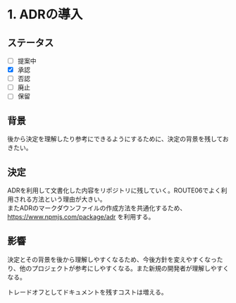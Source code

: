 # 1. ADRの導入

## ステータス

- [ ] 提案中
- [x] 承認
- [ ] 否認
- [ ] 廃止
- [ ] 保留

## 背景

後から決定を理解したり参考にできるようにするために、決定の背景を残しておきたい。

## 決定

ADRを利用して文書化した内容をリポジトリに残していく。ROUTE06でよく利用される方法という理由が大きい。  
またADRのマークダウンファイルの作成方法を共通化するため、 https://www.npmjs.com/package/adr を利用する。

## 影響

決定とその背景を後から理解しやすくなるため、今後方針を変えやすくなったり、他のプロジェクトが参考にしやすくなる。また新規の開発者が理解しやすくなる。

トレードオフとしてドキュメントを残すコストは増える。
